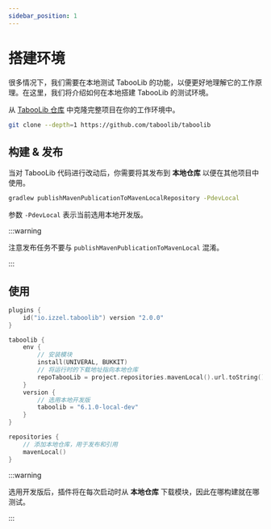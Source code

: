 ```yaml
---
sidebar_position: 1
---
```


# 搭建环境

很多情况下，我们需要在本地测试 TabooLib 的功能，以便更好地理解它的工作原理。在这里，我们将介绍如何在本地搭建 TabooLib 的测试环境。

从 [TabooLib 仓库](https://github.com/taboolib/taboolib) 中克隆完整项目在你的工作环境中。

```bash
git clone --depth=1 https://github.com/taboolib/taboolib
```

## 构建 & 发布

当对 TabooLib 代码进行改动后，你需要将其发布到 **本地仓库** 以便在其他项目中使用。

```bash title="1. 构建并发布"
gradlew publishMavenPublicationToMavenLocalRepository -PdevLocal
```

参数 `-PdevLocal` 表示当前选用本地开发版。

:::warning

注意发布任务不要与 `publishMavenPublicationToMavenLocal` 混淆。

:::
   
## 使用

```kotlin title="build.gradle.kts" showLineNumbers
plugins {
    id("io.izzel.taboolib") version "2.0.0"
}

taboolib {
    env {
        // 安装模块
        install(UNIVERAL, BUKKIT)
        // 将运行时的下载地址指向本地仓库
        repoTabooLib = project.repositories.mavenLocal().url.toString()
    }
    version { 
        // 选用本地开发版
        taboolib = "6.1.0-local-dev" 
    }
}

repositories {
    // 添加本地仓库，用于发布和引用
    mavenLocal()
}
```

:::warning

选用开发版后，插件将在每次启动时从 **本地仓库** 下载模块，因此在哪构建就在哪测试。

:::